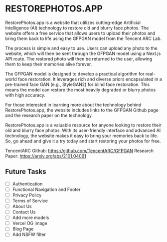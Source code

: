 # RESTOREPHOTOS.APP

RestorePhotos.app is a website that utilizes cutting-edge Artificial Intelligence (AI) technology to restore old and blurry face photos. The website offers a free service that allows users to upload their photos and bring them back to life using the GFPGAN model from the Tencent ARC Lab.

The process is simple and easy to use. Users can upload any photo to the website, which will then be sent through the GFPGAN model using a Next.js API route. The restored photo will then be returned to the user, allowing them to keep their memories alive forever.

The GFPGAN model is designed to develop a practical algorithm for real-world face restoration. It leverages rich and diverse priors encapsulated in a pre-trained face GAN (e.g., StyleGAN2) for blind face restoration. This means the model can restore the most heavily degraded or blurry photos with high accuracy.

For those interested in learning more about the technology behind RestorePhotos.app, the website includes links to the GFPGAN Github page and the research paper on the technology.

RestorePhotos.app is a valuable resource for anyone looking to restore their old and blurry face photos. With its user-friendly interface and advanced AI technology, the website makes it easy to bring your memories back to life. So, go ahead and give it a try today and start restoring your photos for free.

TencentARC Github: https://github.com/TencentARC/GFPGAN
Research Paper: https://arxiv.org/abs/2101.04061

## Future Tasks

- [ ] Authentication
- [ ] Functional Navigation and Footer
- [ ] Privacy Policy
- [ ] Terms of Service
- [ ] About Us
- [ ] Contact Us
- [ ] Add more models
- [ ] Vercel OG image
- [ ] Blog Page
- [ ] Add NSFW filter